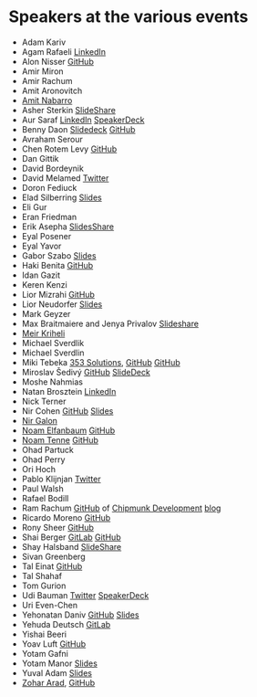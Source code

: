 # Speakers at the various events

* Adam Kariv
* Agam Rafaeli [LinkedIn](https://www.linkedin.com/in/agam-rafaeli-038a901b/)
* Alon Nisser [GitHub](https://alonisser.github.io/)
* Amir Miron
* Amir Rachum
* Amit Aronovitch
* [Amit Nabarro](http://amitn.me/)
* Asher Sterkin [SlideShare](https://www.slideshare.net/AsherSterkin/)
* Aur Saraf [LinkedIn](https://www.linkedin.com/in/aursaraf/) [SpeakerDeck](https://speakerdeck.com/oinopion/)
* Benny Daon [Slidedeck](https://slides.com/daonb/) [GitHub](https://github.com/daonb/Advance)
* Avraham Serour
* Chen Rotem Levy [GitHub](https://github.com/chenl/)
* Dan Gittik
* David Bordeynik
* David Melamed [Twitter](https://twitter.com/dvdmelamed)
* Doron Fediuck
* Elad Silberring [Slides](http://slides.com/cyber778/)
* Eli Gur
* Eran Friedman
* Erik Asepha [SlidesShare](https://www.slideshare.net/ErikAshepa/)
* Eyal Posener
* Eyal Yavor
* Gabor Szabo [Slides](https://code-maven.com/slides/)
* Haki Benita [GitHub](https://github.com/hakib)
* Idan Gazit
* Keren Kenzi
* Lior Mizrahi [GitHub](https://github.com/liormizr/)
* Lior Neudorfer [Slides](http://slides.com/liorneudorfer/)
* Mark Geyzer
* Max Braitmaiere and Jenya Privalov [Slideshare](https://www.slideshare.net/MaximBraitmaiere)
* [Meir Kriheli](http://www.meirkriheli.com/)
* Michael Sverdlik
* Michael Sverdlin
* Miki Tebeka [353 Solutions](http://www.353solutions.com/), [GitHub](https://github.com/tebeka/) [GitHub](https://tebeka.github.io/)
* Miroslav Šedivý [GitHub](https://github.com/eumiro) [SlideDeck](https://speakerdeck.com/eumiro/)
* Moshe Nahmias
* Natan Brosztein [LinkedIn](https://www.linkedin.com/in/natanbrosztein)
* Nick Terner
* Nir Cohen [GitHub](https://github.com/nir0s) [Slides](http://slides.com/nir0s/)
* [Nir Galon](http://nirgn.com/)
* [Noam Elfanbaum](http://noamelf.com/) [GitHub](https://github.com/noamelf)
* [Noam Tenne](http://www.10ne.org/) [GitHub](https://github.com/noamt)
* Ohad Partuck
* Ohad Perry
* Ori Hoch
* Pablo Klijnjan [Twitter](https://twitter.com/pabloklijnjan)
* Paul Walsh
* Rafael Bodill
* Ram Rachum [GitHub](https://github.com/cool-RR) of [Chipmunk Development](https://chipmunkdev.com/) [blog](http://blog.ram.rachum.com/)
* Ricardo Moreno [GitHub](https://github.com/ricardinho)
* Rony Sheer [GitHub](https://github.com/ronysh)
* Shai Berger [GitLab](https://gitlab.com/shaib) [GitHub](https://github.com/shaib)
* Shay Halsband [SlideShare](https://www.slideshare.net/shyhalsband)
* Sivan Greenberg
* Tal Einat [GitHub](https://github.com/taleinat)
* Tal Shahaf
* Tom Gurion
* Udi Bauman [Twitter](https://twitter.com/dibau_naum_h) [SpeakerDeck](https://speakerdeck.com/dibau_naum_h/)
* Uri Even-Chen
* Yehonatan Daniv [GitHub](https://github.com/ydaniv) [Slides](http://slides.com/ydaniv/)
* Yehuda Deutsch [GitLab](https://gitlab.com/uda)
* Yishai Beeri
* Yoav Luft [GitHub](https://github.com/Luftzig/)
* Yotam Gafni
* Yotam Manor [Slides](https://slides.com/yotammanor)
* Yuval Adam [Slides](http://slides.com/yuvadm/)
* [Zohar Arad](http://www.zohararad.com/), [GitHub](https://github.com/zohararad)
